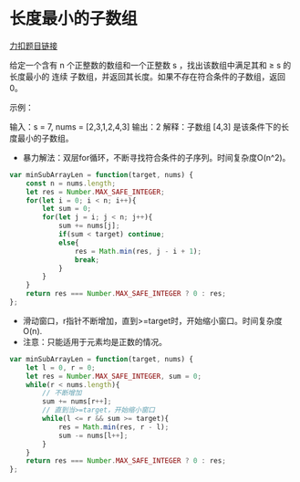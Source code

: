 # 长度最小的子数组

[力扣题目链接](https://leetcode-cn.com/problems/minimum-size-subarray-sum/)

给定一个含有 n 个正整数的数组和一个正整数 s ，找出该数组中满足其和 ≥ s 的长度最小的 连续 子数组，并返回其长度。如果不存在符合条件的子数组，返回 0。

示例：

输入：s = 7, nums = [2,3,1,2,4,3] 输出：2 解释：子数组 [4,3] 是该条件下的长度最小的子数组。

- 暴力解法：双层for循环，不断寻找符合条件的子序列。时间复杂度O(n^2)。

```js
var minSubArrayLen = function(target, nums) {
    const n = nums.length;
    let res = Number.MAX_SAFE_INTEGER;
    for(let i = 0; i < n; i++){
        let sum = 0;
        for(let j = i; j < n; j++){
            sum += nums[j];
            if(sum < target) continue;
            else{
                res = Math.min(res, j - i + 1);
                break;
            }
        }
    }
    return res === Number.MAX_SAFE_INTEGER ? 0 : res;
};
```

- 滑动窗口，r指针不断增加，直到>=target时，开始缩小窗口。时间复杂度O(n).
- 注意：只能适用于元素均是正数的情况。

```js
var minSubArrayLen = function(target, nums) {
    let l = 0, r = 0;
    let res = Number.MAX_SAFE_INTEGER, sum = 0;
    while(r < nums.length){
        // 不断增加
        sum += nums[r++];
        // 直到当>=target，开始缩小窗口
        while(l <= r && sum >= target){
            res = Math.min(res, r - l);
            sum -= nums[l++];
        }
    }
    return res === Number.MAX_SAFE_INTEGER ? 0 : res;
};
```